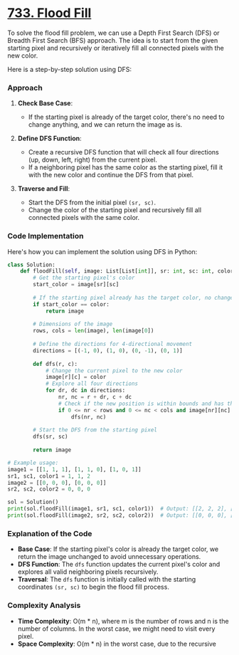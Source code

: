 # [733. Flood Fill](https://leetcode.com/problems/flood-fill/description/)

To solve the flood fill problem, we can use a Depth First Search (DFS) or Breadth First Search (BFS) approach. The idea is to start from the given starting pixel and recursively or iteratively fill all connected pixels with the new color.

Here is a step-by-step solution using DFS:

### Approach

1. **Check Base Case**:
   - If the starting pixel is already of the target color, there's no need to change anything, and we can return the image as is.

2. **Define DFS Function**:
   - Create a recursive DFS function that will check all four directions (up, down, left, right) from the current pixel.
   - If a neighboring pixel has the same color as the starting pixel, fill it with the new color and continue the DFS from that pixel.

3. **Traverse and Fill**:
   - Start the DFS from the initial pixel `(sr, sc)`.
   - Change the color of the starting pixel and recursively fill all connected pixels with the same color.

### Code Implementation

Here's how you can implement the solution using DFS in Python:

```python
class Solution:
    def floodFill(self, image: List[List[int]], sr: int, sc: int, color: int) -> List[List[int]]:
        # Get the starting pixel's color
        start_color = image[sr][sc]
        
        # If the starting pixel already has the target color, no changes are needed
        if start_color == color:
            return image
        
        # Dimensions of the image
        rows, cols = len(image), len(image[0])
        
        # Define the directions for 4-directional movement
        directions = [(-1, 0), (1, 0), (0, -1), (0, 1)]
        
        def dfs(r, c):
            # Change the current pixel to the new color
            image[r][c] = color
            # Explore all four directions
            for dr, dc in directions:
                nr, nc = r + dr, c + dc
                # Check if the new position is within bounds and has the same start color
                if 0 <= nr < rows and 0 <= nc < cols and image[nr][nc] == start_color:
                    dfs(nr, nc)
        
        # Start the DFS from the starting pixel
        dfs(sr, sc)
        
        return image

# Example usage:
image1 = [[1, 1, 1], [1, 1, 0], [1, 0, 1]]
sr1, sc1, color1 = 1, 1, 2
image2 = [[0, 0, 0], [0, 0, 0]]
sr2, sc2, color2 = 0, 0, 0

sol = Solution()
print(sol.floodFill(image1, sr1, sc1, color1))  # Output: [[2, 2, 2], [2, 2, 0], [2, 0, 1]]
print(sol.floodFill(image2, sr2, sc2, color2))  # Output: [[0, 0, 0], [0, 0, 0]]
```

### Explanation of the Code

- **Base Case**: If the starting pixel's color is already the target color, we return the image unchanged to avoid unnecessary operations.
- **DFS Function**: The `dfs` function updates the current pixel's color and explores all valid neighboring pixels recursively.
- **Traversal**: The `dfs` function is initially called with the starting coordinates `(sr, sc)` to begin the flood fill process.

### Complexity Analysis

- **Time Complexity**: O(m * n), where m is the number of rows and n is the number of columns. In the worst case, we might need to visit every pixel.
- **Space Complexity**: O(m * n) in the worst case, due to the recursive
